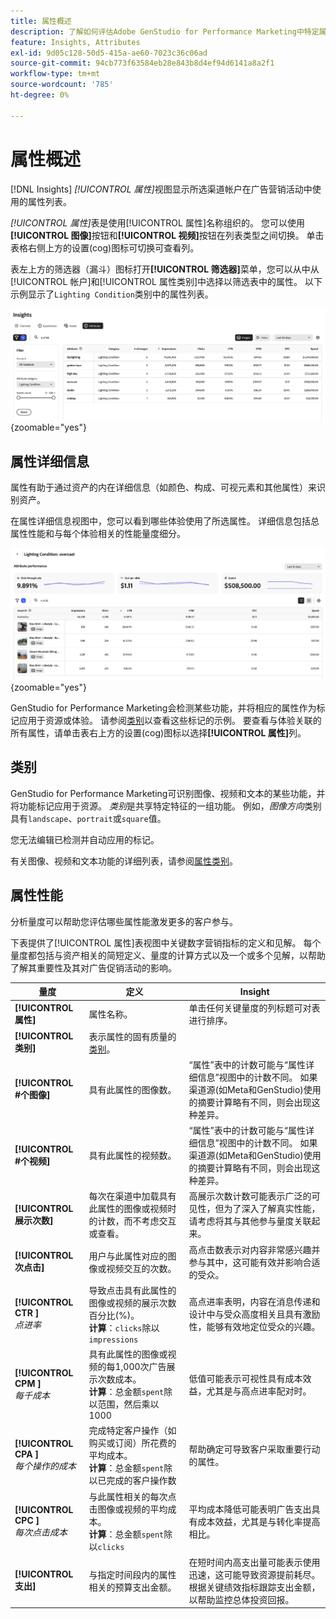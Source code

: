 ```yaml
---
title: 属性概述
description: 了解如何评估Adobe GenStudio for Performance Marketing中特定属性的性能。
feature: Insights, Attributes
exl-id: 9d05c128-50d5-415a-ae60-7023c36c06ad
source-git-commit: 94cb773f63584eb28e843b8d4ef94d6141a8a2f1
workflow-type: tm+mt
source-wordcount: '785'
ht-degree: 0%

---
```


# 属性概述

[!DNL Insights] _[!UICONTROL 属性]_&#x200B;视图显示所选渠道帐户在广告营销活动中使用的属性列表。

_[!UICONTROL 属性]_&#x200B;表是使用[!UICONTROL 属性]名称组织的。 您可以使用&#x200B;**[!UICONTROL 图像]**&#x200B;按钮和&#x200B;**[!UICONTROL 视频]**&#x200B;按钮在列表类型之间切换。 单击表格右侧上方的设置(cog)图标可切换可查看列。

表左上方的筛选器（漏斗）图标打开&#x200B;**[!UICONTROL 筛选器]**&#x200B;菜单，您可以从中从[!UICONTROL 帐户]和[!UICONTROL 属性类别]中选择以筛选表中的属性。 以下示例显示了`Lighting Condition`类别中的属性列表。

![属性筛选器和表](/help/assets/insights-attributes-filter.png){zoomable="yes"}

## 属性详细信息

属性有助于通过资产的内在详细信息（如颜色、构成、可视元素和其他属性）来识别资产。

在属性详细信息视图中，您可以看到哪些体验使用了所选属性。 详细信息包括总属性性能和与每个体验相关的性能量度细分。

![属性绩效指标](/help/assets/insights-attribute-details.png){zoomable="yes"}

GenStudio for Performance Marketing会检测某些功能，并将相应的属性作为标记应用于资源或体验。 请参阅[类别](#categories)以查看这些标记的示例。 要查看与体验关联的所有属性，请单击表右上方的设置(cog)图标以选择&#x200B;**[!UICONTROL 属性]**&#x200B;列。

## 类别

GenStudio for Performance Marketing可识别图像、视频和文本的某些功能，并将功能标记应用于资源。 _类别_&#x200B;是共享特定特征的一组功能。 例如，_图像方向_&#x200B;类别具有`landscape`、`portrait`或`square`值。

您无法编辑已检测并自动应用的标记。

有关图像、视频和文本功能的详细列表，请参阅[属性类别](/help/user-guide/insights/attribute-category.md)。

## 属性性能

分析量度可以帮助您评估哪些属性能激发更多的客户参与。

下表提供了[!UICONTROL 属性]表视图中关键数字营销指标的定义和见解。 每个量度都包括与资产相关的简短定义、量度的计算方式以及一个或多个见解，以帮助了解其重要性及其对广告促销活动的影响。

| 量度 | 定义 | Insight |
| ---------------------- | ----------------------------- | -------------------------------- |
| **[!UICONTROL 属性]** | 属性名称。 | 单击任何关键量度的列标题可对表进行排序。 |
| **[!UICONTROL 类别]** | 表示属性的固有质量的[类别](#categories)。 |  |
| **[!UICONTROL #个图像]** | 具有此属性的图像数。 | “属性”表中的计数可能与“属性详细信息”视图中的计数不同。 如果渠道源(如Meta和GenStudio)使用的摘要计算略有不同，则会出现这种差异。 |
| **[!UICONTROL #个视频]** | 具有此属性的视频数。 | “属性”表中的计数可能与“属性详细信息”视图中的计数不同。 如果渠道源(如Meta和GenStudio)使用的摘要计算略有不同，则会出现这种差异。 |
| **[!UICONTROL 展示次数]** | 每次在渠道中加载具有此属性的图像或视频时的计数，而不考虑交互或查看。 | 高展示次数计数可能表示广泛的可见性，但为了深入了解真实性能，请考虑将其与其他参与量度关联起来。 |
| **[!UICONTROL 次点击]** | 用户与此属性对应的图像或视频交互的次数。 | 高点击数表示对内容非常感兴趣并参与其中，这可能有效并影响合适的受众。 |
| **[!UICONTROL CTR ]**<br>_点进率_ | 导致点击具有此属性的图像或视频的展示次数百分比(%)。<br>**计算**：`clicks`除以`impressions` | 高点进率表明，内容在消息传递和设计中与受众高度相关且具有激励性，能够有效地定位受众的兴趣。 |
| **[!UICONTROL CPM ]**<br>_每千成本_ | 具有此属性的图像或视频的每1,000次广告展示次数成本。<br>**计算**：总金额`spent`除以范围，然后乘以1000 | 低值可能表示可视性具有成本效益，尤其是与高点进率配对时。 |
| **[!UICONTROL CPA ]**<br>_每个操作的成本_ | 完成特定客户操作（如购买或订阅）所花费的平均成本。<br>**计算**：总金额`spent`除以已完成的客户操作数 | 帮助确定可导致客户采取重要行动的属性。 |
| **[!UICONTROL CPC ]**<br>_每次点击成本_ | 与此属性相关的每次点击图像或视频的平均成本。<br>**计算**：总金额`spent`除以`clicks` | 平均成本降低可能表明广告支出具有成本效益，尤其是与转化率提高相比。 |
| **[!UICONTROL 支出]** | 与指定时间段内的属性相关的预算支出金额。 | 在短时间内高支出量可能表示使用迅速，这可能导致资源提前耗尽。 根据关键绩效指标跟踪支出金额，以帮助监控总体投资回报。 |
